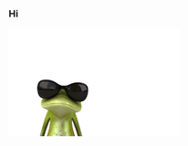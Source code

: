 ### Hi
<a rel="nofollow"><img src="https://github.com/eldar6776/eldar6776/blob/main/gif/frog.gif" width="60%" height="60%" style="max-width:100%;"></a>
